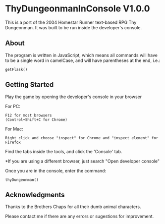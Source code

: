 # ThyDungeonmanInConsole V1.0.0

This is a port of the 2004 Homestar Runner text-based RPG Thy Dungeonman. It was built to be run inside the developer's console.

## About

The program is written in JavaScript, which means all commands will have to be a single word in camelCase, and will have parentheses at the end, i.e.:

```
getFlask()
```

## Getting Started

Play the game by opening the developer's console in your browser

For PC:

```
F12 for most browsers
(Control+Shift+C for Chrome)
```

For Mac:

```
Right click and choose "inspect" for Chrome and "inspect element" for Firefox
```

Find the tabs inside the tools, and click the 'Console' tab.

\*If you are using a different browser, just search "Open developer console"

Once you are in the console, enter the command:

```
thyDungeonman()
```

## Acknowledgments

Thanks to the Brothers Chaps for all their dumb animal characters.

Please contact me if there are any errors or sugestions for improvement.
